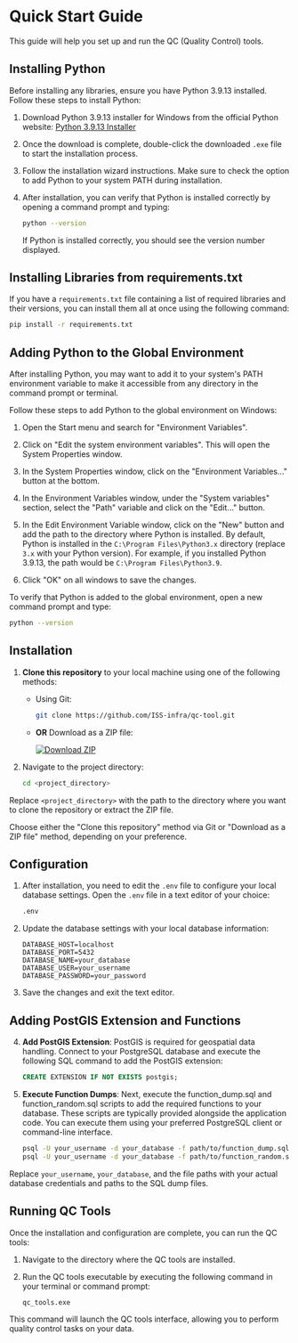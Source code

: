 # Quick Start Guide

This guide will help you set up and run the QC (Quality Control) tools.

## Installing Python

Before installing any libraries, ensure you have Python 3.9.13 installed. Follow these steps to install Python:

1. Download Python 3.9.13 installer for Windows from the official Python website: [Python 3.9.13 Installer](https://www.python.org/ftp/python/3.9.13/python-3.9.13-amd64.exe)

2. Once the download is complete, double-click the downloaded `.exe` file to start the installation process.

3. Follow the installation wizard instructions. Make sure to check the option to add Python to your system PATH during installation.

4. After installation, you can verify that Python is installed correctly by opening a command prompt and typing:

    ```bash
    python --version
    ```

    If Python is installed correctly, you should see the version number displayed.

## Installing Libraries from requirements.txt

If you have a `requirements.txt` file containing a list of required libraries and their versions, you can install them all at once using the following command:

```bash
pip install -r requirements.txt
```

## Adding Python to the Global Environment

After installing Python, you may want to add it to your system's PATH environment variable to make it accessible from any directory in the command prompt or terminal.

Follow these steps to add Python to the global environment on Windows:

1. Open the Start menu and search for "Environment Variables".

2. Click on "Edit the system environment variables". This will open the System Properties window.

3. In the System Properties window, click on the "Environment Variables..." button at the bottom.

4. In the Environment Variables window, under the "System variables" section, select the "Path" variable and click on the "Edit..." button.

5. In the Edit Environment Variable window, click on the "New" button and add the path to the directory where Python is installed. By default, Python is installed in the `C:\Program Files\Python3.x` directory (replace `3.x` with your Python version). For example, if you installed Python 3.9.13, the path would be `C:\Program Files\Python3.9`.

6. Click "OK" on all windows to save the changes.

To verify that Python is added to the global environment, open a new command prompt and type:

```bash
python --version
```

## Installation

1. **Clone this repository** to your local machine using one of the following methods:
   
   - Using Git:
   
     ```bash
     git clone https://github.com/ISS-infra/qc-tool.git
     ```
   
   - **OR** Download as a ZIP file:
   
     [![Download ZIP](https://img.shields.io/badge/Download-ZIP-blue?style=flat-square&logo=github)](https://github.com/ISS-infra/qc-tool/archive/refs/heads/main.zip)
   
2. Navigate to the project directory:

    ```bash
    cd <project_directory>
    ```

Replace `<project_directory>` with the path to the directory where you want to clone the repository or extract the ZIP file.

Choose either the "Clone this repository" method via Git or "Download as a ZIP file" method, depending on your preference.


## Configuration

1. After installation, you need to edit the `.env` file to configure your local database settings. Open the `.env` file in a text editor of your choice:

    ```bash
    .env
    ```

2. Update the database settings with your local database information:

    ```
    DATABASE_HOST=localhost
    DATABASE_PORT=5432
    DATABASE_NAME=your_database
    DATABASE_USER=your_username
    DATABASE_PASSWORD=your_password
    ```

3. Save the changes and exit the text editor.

## Adding PostGIS Extension and Functions

4. **Add PostGIS Extension**: PostGIS is required for geospatial data handling. Connect to your PostgreSQL database and execute the following SQL command to add the PostGIS extension:

    ```sql
    CREATE EXTENSION IF NOT EXISTS postgis;
    ```

5. **Execute Function Dumps**: Next, execute the function_dump.sql and function_random.sql scripts to add the required functions to your database. These scripts are typically provided alongside the application code. You can execute them using your preferred PostgreSQL client or command-line interface.

    ```bash
    psql -U your_username -d your_database -f path/to/function_dump.sql
    psql -U your_username -d your_database -f path/to/function_random.sql
    ```

Replace `your_username`, `your_database`, and the file paths with your actual database credentials and paths to the SQL dump files.

## Running QC Tools

Once the installation and configuration are complete, you can run the QC tools:

1. Navigate to the directory where the QC tools are installed.

2. Run the QC tools executable by executing the following command in your terminal or command prompt:

    ```bash
    qc_tools.exe
    ```

This command will launch the QC tools interface, allowing you to perform quality control tasks on your data.
